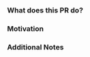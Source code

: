 ### What does this PR do?
<!-- A brief description of the change being made with this pull request. -->

### Motivation
<!-- What inspired you to submit this pull request? -->

### Additional Notes
<!-- Anything else we should know when reviewing? -->
